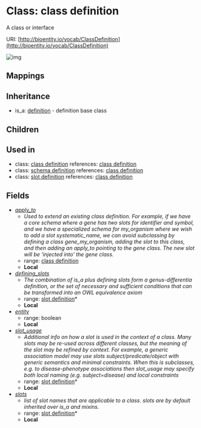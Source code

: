 # Class: class definition


A class or interface

URI: [http://bioentity.io/vocab/ClassDefinition](http://bioentity.io/vocab/ClassDefinition)

![img](http://yuml.me/diagram/nofunky;dir:TB/class/\[Definition]^-\[ClassDefinition|name(i):string;singular_name(i):string%20%3F;description(i):string%20%3F;note(i):string%20%3F;comment(i):string%20%3F;see_also(i):string%20%3F;flags(i):string%20*;prefixes(i):string%20*;aliases(i):string%20*;mappings(i):string%20*;id_prefixes(i):string%20*;in_subset(i):string%20*;from_schema(i):string%20%3F;alt_descriptions(i):string%20*;mixin(i):boolean%20%3F;abstract(i):boolean%20%3F;local_names(i):string%20*;values_from(i):string%20*;symmetric(i):boolean%20%3F;entity:boolean%20%3F],%20\[ClassDefinition]++-%20examples(i)%20*>\[Example],%20\[ClassDefinition]-%20is_a(i)%20%3F>\[Definition],%20\[ClassDefinition]-%20mixins(i)%20*>\[Definition],%20\[ClassDefinition]-%20union_of(i)%20*>\[Definition],%20\[ClassDefinition]-%20subclass_of(i)%20%3F>\[Definition],%20\[ClassDefinition]-%20defining_slots%20*>\[SlotDefinition],%20\[ClassDefinition]-%20slots%20*>\[SlotDefinition],%20\[ClassDefinition]++-%20slot_usage%20*>\[SlotDefinition],%20\[ClassDefinition]-%20apply_to%20%3F>\[ClassDefinition])
## Mappings

## Inheritance

 *  is_a: [definition](Definition.md) - definition base class
## Children

## Used in

 *  class: [class definition](ClassDefinition.md) references: [class definition](ClassDefinition.md)
 *  class: [schema definition](SchemaDefinition.md) references: [class definition](ClassDefinition.md)
 *  class: [slot definition](SlotDefinition.md) references: [class definition](ClassDefinition.md)
## Fields

 * _[apply_to](apply_to.md)_
    * _Used to extend an existing class definition. For example, if we have a core schema where a gene has two slots for identifier and symbol, and we have a specialized schema for my_organism where we wish to add a slot systematic_name, we can avoid subclassing by defining a class gene_my_organism, adding the slot to this class, and then adding an apply_to pointing to the gene class. The new slot will be 'injected into' the gene class._
    * range: [class definition](ClassDefinition.md)
    * __Local__
 * _[defining_slots](defining_slots.md)_
    * _The combination of is_a plus defining slots form a genus-differentia definition, or the set of necessary and sufficient conditions that can be transformed into an OWL equivalence axiom_
    * range: [slot definition](SlotDefinition.md)*
    * __Local__
 * _[entity](entity.md)_
    * range: boolean
    * __Local__
 * _[slot_usage](slot_usage.md)_
    * _Additional info on how a slot is used in the context of a class. Many slots may be re-used across different classes, but the meaning of the slot may be refined by context. For example, a generic association model may use slots subject/predicate/object with generic semantics and minimal constraints. When this is subclasses, e.g. to disease-phenotype associations then slot_usage may specify both local naming (e.g. subject=disease) and local constraints_
    * range: [slot definition](SlotDefinition.md)*
    * __Local__
 * _[slots](slots.md)_
    * _list of slot names that are applicable to a class. slots are by default inherited over is_a and mixins._
    * range: [slot definition](SlotDefinition.md)*
    * __Local__
